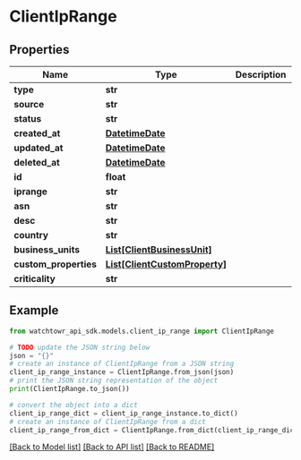 # ClientIpRange


## Properties

Name | Type | Description | Notes
------------ | ------------- | ------------- | -------------
**type** | **str** |  | 
**source** | **str** |  | 
**status** | **str** |  | 
**created_at** | [**DatetimeDate**](datetime.date.md) |  | 
**updated_at** | [**DatetimeDate**](datetime.date.md) |  | 
**deleted_at** | [**DatetimeDate**](datetime.date.md) |  | 
**id** | **float** |  | 
**iprange** | **str** |  | 
**asn** | **str** |  | 
**desc** | **str** |  | 
**country** | **str** |  | 
**business_units** | [**List[ClientBusinessUnit]**](ClientBusinessUnit.md) |  | 
**custom_properties** | [**List[ClientCustomProperty]**](ClientCustomProperty.md) |  | 
**criticality** | **str** |  | 

## Example

```python
from watchtowr_api_sdk.models.client_ip_range import ClientIpRange

# TODO update the JSON string below
json = "{}"
# create an instance of ClientIpRange from a JSON string
client_ip_range_instance = ClientIpRange.from_json(json)
# print the JSON string representation of the object
print(ClientIpRange.to_json())

# convert the object into a dict
client_ip_range_dict = client_ip_range_instance.to_dict()
# create an instance of ClientIpRange from a dict
client_ip_range_from_dict = ClientIpRange.from_dict(client_ip_range_dict)
```
[[Back to Model list]](../README.md#documentation-for-models) [[Back to API list]](../README.md#documentation-for-api-endpoints) [[Back to README]](../README.md)


